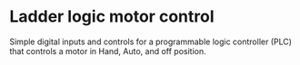 # Ladder logic motor control
Simple digital inputs and controls for a programmable logic controller (PLC) that controls a motor in Hand, Auto, and off position. 
